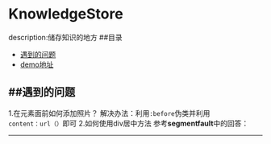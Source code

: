 # KnowledgeStore
description:储存知识的地方
##目录
* [遇到的问题](遇到的问题)
* [demo地址](demo地址)

##遇到的问题
-----------
1.在元素面前如何添加照片？
  解决办法：利用`:before`伪类并利用`content：url（）`即可
2.如何使用div居中方法
  参考**segmentfault**中的回答：
  
------------

